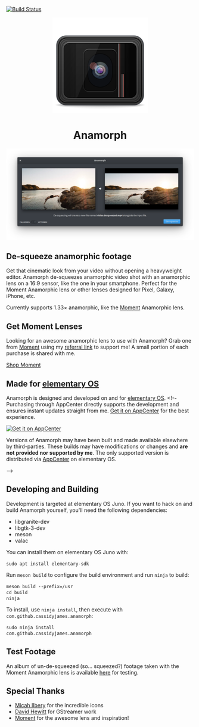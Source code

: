 [![Build Status](https://travis-ci.com/cassidyjames/anamorph.svg?branch=master)](https://travis-ci.com/cassidyjames/anamorph)

<p align="center">
  <img src="data/icons/128.svg" alt="Icon" />
</p>
<h1 align="center">Anamorph</h1>
<!--p align="center">
  <a href="https://appcenter.elementary.io/com.github.cassidyjames.anamorph"><img src="https://appcenter.elementary.io/badge.svg" alt="Get it on AppCenter" /></a>
</p-->

![Screenshot](data/screenshot.png)

## De-squeeze anamorphic footage

Get that cinematic look from your video without opening a heavyweight editor. Anamorph de-squeezes anamorphic video shot with an anamorphic lens on a 16:9 sensor, like the one in your smartphone. Perfect for the Moment Anamorphic lens or other lenses designed for Pixel, Galaxy, iPhone, etc.

Currently supports 1.33× anamorphic, like the [Moment] Anamorphic lens.

## Get Moment Lenses

Looking for an awesome anamorphic lens to use with Anamorph? Grab one from [Moment] using my [referral link][Moment] to support me! A small portion of each purchase is shared with me.

[Shop Moment][Moment]

## Made for [elementary OS]

Anamorph is designed and developed on and for [elementary OS]. <!--Purchasing through AppCenter directly supports the development and ensures instant updates straight from me. [Get it on AppCenter][AppCenter] for the best experience.

[![Get it on AppCenter](https://appcenter.elementary.io/badge.svg)][AppCenter]

Versions of Anamorph may have been built and made available elsewhere by third-parties. These builds may have modifications or changes and **are not provided nor supported by me**. The only supported version is distributed via [AppCenter] on elementary OS.

-->

## Developing and Building

Development is targeted at elementary OS Juno. If you want to hack on and build Anamorph yourself, you'll need the following dependencies:

* libgranite-dev
* libgtk-3-dev
* meson
* valac

You can install them on elementary OS Juno with:

```shell
sudo apt install elementary-sdk
```

Run `meson build` to configure the build environment and run `ninja` to build:

```shell
meson build --prefix=/usr
cd build
ninja
```

To install, use `ninja install`, then execute with `com.github.cassidyjames.anamorph`:

```shell
sudo ninja install
com.github.cassidyjames.anamorph
```

## Test Footage

An album of un-de-squeezed (so… squeezed?) footage taken with the Moment Anamorphic lens is available [here](https://photos.app.goo.gl/nAtJjwVDEEQxRb1DA) for testing.

## Special Thanks

- [Micah Ilbery](https://github.com/micahilbery) for the incredible icons
- [David Hewitt](https://github.com/davidmhewitt) for GStreamer work
- [Moment] for the awesome lens and inspiration!

[Moment]: https://www.shopmoment.com/shop?tap_a=30146-d3ce98&tap_s=363496-01e37a&utm_medium=referral&utm_source=ambassador&utm_campaign=Moment%2BReferral%2BProgram&utm_content=cassidyblaede
[elementary OS]: https://elementary.io
[AppCenter]: https://appcenter.elementary.io/com.github.cassidyjames.anamorph

